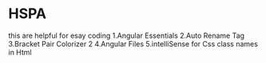 # HSPA
this are helpful for esay coding 
1.Angular Essentials
2.Auto Rename Tag
3.Bracket Pair Colorizer 2 
4.Angular Files
5.intelliSense for Css class  names in Html

